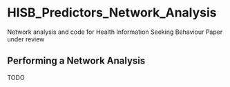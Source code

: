 # HISB_Predictors_Network_Analysis
Network analysis and code for Health Information Seeking Behaviour
Paper under review

## Performing a Network Analysis

TODO
